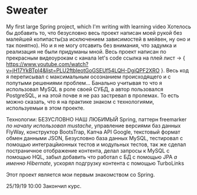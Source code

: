 # Sweater
My first large Spring project, which I'm writing with learning video
Хотелось бы добавить то, что безусловно весь проект написан моей рукой без малейшей копипасты(за исключением зависимостей в мейвен, ну оно и так понятно).
Но и я не могу отсавить без внимания, что задумка и реализация не были придуманы мной. 
Весь проект написан по прекрасным видеоурокам с канала let's code ссылка на плей лист -> { https://www.youtube.com/watch?v=jH17YkBTpI4&list=PLU2ftbIeotGoGSEUf54LQH-DgiQPF2XRO }.
Весь код я переписывал с максимальным осознанием происходящего и с попутыми решениями проблем...
Банально учитывая то что я использовал MySQL в роле своей СУБД, а автор пользовался PostgreSQL, и на этой почве я не раз застревал в пролемах.
То есть можно сказать, что я на практике знаком с технологиями, используемыи в этом проекте.

Технологии: БЕЗУСЛОВНО НАШ ЛЮБИМЫЙ Spring, паттерн freemarker *по началу использовал mustache*, управление версиями баз данных FlyWay, 
конструктор BootsTrap, Капча API Google, текстовый формат обмен данными JSON, Безусловно база данных MySQL, 
тестировал с помощью интеграцйионных тестов и модульных тестов, так же сделал постраничное отображение контента, делал запросы к MySQL с помощью HQL, забыл добавить что работал с БД с помощью JPA *а именно Hibernate*, ускорял подгрузку контента с помощью TurboLinks 

Этот проект является мои первым знакомством со Spring.

25/19/19 10:00 Закончил курс.
